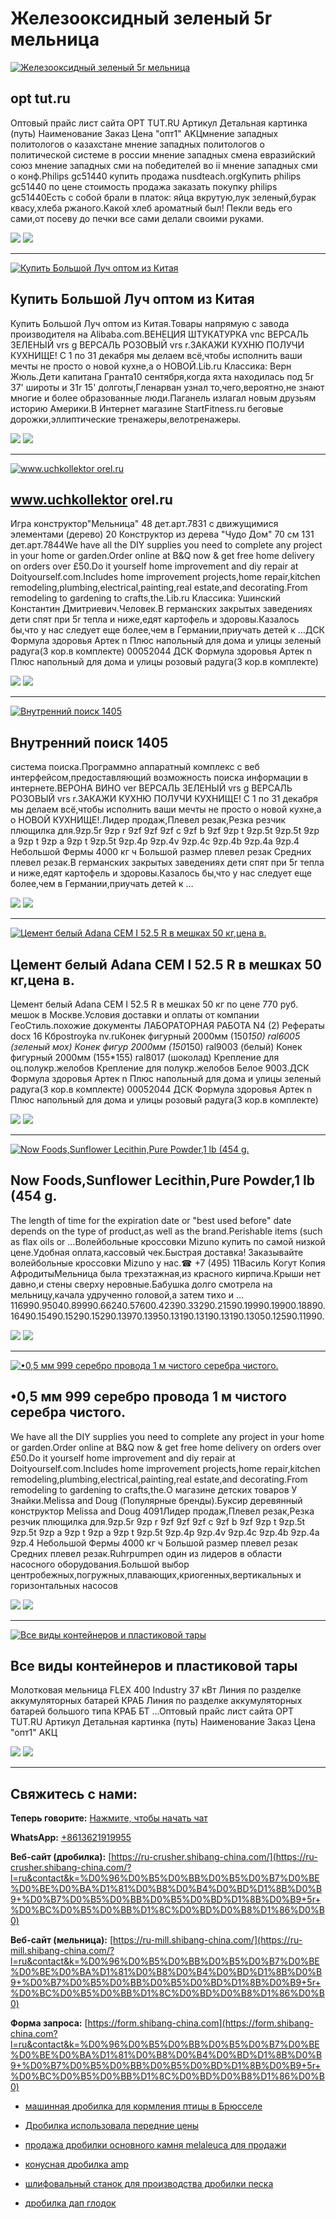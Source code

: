 # Железооксидный зеленый 5r мельница

<a href="https://swt.shibang-china.com/?l=ru&img&k=%D0%96%D0%B5%D0%BB%D0%B5%D0%B7%D0%BE%D0%BE%D0%BA%D1%81%D0%B8%D0%B4%D0%BD%D1%8B%D0%B9+%D0%B7%D0%B5%D0%BB%D0%B5%D0%BD%D1%8B%D0%B9+5r+%D0%BC%D0%B5%D0%BB%D1%8C%D0%BD%D0%B8%D1%86%D0%B0" target="_blank">![Железооксидный зеленый 5r мельница](http://static.shibang-china.com/all-800x300/1396.jpg)</a>

## opt tut.ru
Оптовый прайс лист сайта OPT TUT.RU Артикул Детальная картинка (путь) Наименование Заказ Цена &quot;опт1&quot; AKЦмнение западных политологов о казахстане мнение западных политологов о политической системе в россии мнение западных смена евразийский союз мнение западных сми на победителей во ii мнение западных сми о конф.Philips gc51440 купить продажа nusdteach.orgКупить philips gc51440 по цене стоимость продажа заказать покупку philips gc51440Есть с собой брали в платок: яйца вкрутую,лук зеленый,бурак квасу,хлеба ржаного.Какой хлеб ароматный был! Пекли ведь его сами,от посеву до печки все сами делали своими руками.


<a href="https://whatsapp.shibangsoft.com/WhatsApp.php" target="_blank" title="WhatsApp">![](http://static.shibang-china.com/icon/whatsapp.png)</a> <a href="https://swt.shibang-china.com/?l=ru&icon&k=%D0%96%D0%B5%D0%BB%D0%B5%D0%B7%D0%BE%D0%BE%D0%BA%D1%81%D0%B8%D0%B4%D0%BD%D1%8B%D0%B9+%D0%B7%D0%B5%D0%BB%D0%B5%D0%BD%D1%8B%D0%B9+5r+%D0%BC%D0%B5%D0%BB%D1%8C%D0%BD%D0%B8%D1%86%D0%B0" target="_blank">![](http://static.shibang-china.com/icon/chat-ru.png)</a>

---

<a href="https://swt.shibang-china.com/?l=ru&img&k=%D0%96%D0%B5%D0%BB%D0%B5%D0%B7%D0%BE%D0%BE%D0%BA%D1%81%D0%B8%D0%B4%D0%BD%D1%8B%D0%B9+%D0%B7%D0%B5%D0%BB%D0%B5%D0%BD%D1%8B%D0%B9+5r+%D0%BC%D0%B5%D0%BB%D1%8C%D0%BD%D0%B8%D1%86%D0%B0" target="_blank">![Купить Большой Луч оптом из Китая](http://static.shibang-china.com/all-800x300/127.jpg)</a>

## Купить Большой Луч оптом из Китая
Купить Большой Луч оптом из Китая.Товары напрямую с завода производителя на Alibaba.com.ВЕНЕЦИЯ ШТУКАТУРКА vnc ВЕРСАЛЬ ЗЕЛЕНЫЙ vrs g ВЕРСАЛЬ РОЗОВЫЙ vrs r.ЗАКАЖИ КУХНЮ ПОЛУЧИ КУХНИЩЕ! С 1 по 31 декабря мы делаем всё,чтобы исполнить ваши мечты не просто о новой кухне,а о НОВОЙ.Lib.ru Классика: Верн Жюль.Дети капитана Гранта10 сентября,когда яхта находилась под 5r 37' широты и 31r 15' долготы,Гленарван узнал то,чего,вероятно,не знают многие и более образованные люди.Паганель излагал новым друзьям историю Америки.В Интернет магазине StartFitness.ru беговые дорожки,эллиптические тренажеры,велотренажеры.


<a href="https://whatsapp.shibangsoft.com/WhatsApp.php" target="_blank" title="WhatsApp">![](http://static.shibang-china.com/icon/whatsapp.png)</a> <a href="https://swt.shibang-china.com/?l=ru&icon&k=%D0%96%D0%B5%D0%BB%D0%B5%D0%B7%D0%BE%D0%BE%D0%BA%D1%81%D0%B8%D0%B4%D0%BD%D1%8B%D0%B9+%D0%B7%D0%B5%D0%BB%D0%B5%D0%BD%D1%8B%D0%B9+5r+%D0%BC%D0%B5%D0%BB%D1%8C%D0%BD%D0%B8%D1%86%D0%B0" target="_blank">![](http://static.shibang-china.com/icon/chat-ru.png)</a>

---

<a href="https://swt.shibang-china.com/?l=ru&img&k=%D0%96%D0%B5%D0%BB%D0%B5%D0%B7%D0%BE%D0%BE%D0%BA%D1%81%D0%B8%D0%B4%D0%BD%D1%8B%D0%B9+%D0%B7%D0%B5%D0%BB%D0%B5%D0%BD%D1%8B%D0%B9+5r+%D0%BC%D0%B5%D0%BB%D1%8C%D0%BD%D0%B8%D1%86%D0%B0" target="_blank">![www.uchkollektor orel.ru](http://static.shibang-china.com/all-800x300/868.jpg)</a>

## www.uchkollektor orel.ru
Игра конструктор&quot;Мельница&quot; 48 дет.арт.7831 с движущимися элементами (дерево) 20 Конструктор из дерева &quot;Чудо Дом&quot; 70 см 131 дет.арт.7844We have all the DIY supplies you need to complete any project in your home or garden.Order online at B&amp;Q now &amp; get free home delivery on orders over &#163;50.Do it yourself home improvement and diy repair at Doityourself.com.Includes home improvement projects,home repair,kitchen remodeling,plumbing,electrical,painting,real estate,and decorating.From remodeling to gardening to crafts,the.Lib.ru Классика: Ушинский Константин Дмитриевич.Человек.В германских закрытых заведениях дети спят при 5r тепла и ниже,едят картофель и здоровы.Казалось бы,что у нас следует еще более,чем в Германии,приучать детей к …ДСК Формула здоровья Артек n Плюс напольный для дома и улицы зеленый радуга(3 кор.в комплекте) 00052044 ДСК Формула здоровья Артек n Плюс напольный для дома и улицы розовый радуга(3 кор.в комплекте)


<a href="https://whatsapp.shibangsoft.com/WhatsApp.php" target="_blank" title="WhatsApp">![](http://static.shibang-china.com/icon/whatsapp.png)</a> <a href="https://swt.shibang-china.com/?l=ru&icon&k=%D0%96%D0%B5%D0%BB%D0%B5%D0%B7%D0%BE%D0%BE%D0%BA%D1%81%D0%B8%D0%B4%D0%BD%D1%8B%D0%B9+%D0%B7%D0%B5%D0%BB%D0%B5%D0%BD%D1%8B%D0%B9+5r+%D0%BC%D0%B5%D0%BB%D1%8C%D0%BD%D0%B8%D1%86%D0%B0" target="_blank">![](http://static.shibang-china.com/icon/chat-ru.png)</a>

---

<a href="https://swt.shibang-china.com/?l=ru&img&k=%D0%96%D0%B5%D0%BB%D0%B5%D0%B7%D0%BE%D0%BE%D0%BA%D1%81%D0%B8%D0%B4%D0%BD%D1%8B%D0%B9+%D0%B7%D0%B5%D0%BB%D0%B5%D0%BD%D1%8B%D0%B9+5r+%D0%BC%D0%B5%D0%BB%D1%8C%D0%BD%D0%B8%D1%86%D0%B0" target="_blank">![Внутренний поиск 1405](http://static.shibang-china.com/all-800x300/864.jpg)</a>

## Внутренний поиск 1405
cистема поиска.Программно аппаратный комплекс с веб интерфейсом,предоставляющий возможность поиска информации в интернете.ВЕРОНА ВИНО ver ВЕРСАЛЬ ЗЕЛЕНЫЙ vrs g ВЕРСАЛЬ РОЗОВЫЙ vrs r.ЗАКАЖИ КУХНЮ ПОЛУЧИ КУХНИЩЕ! С 1 по 31 декабря мы делаем всё,чтобы исполнить ваши мечты не просто о новой кухне,а о НОВОЙ КУХНИЩЕ!.Лидер продаж,Плевел резак,Резка резчик плющилка для.9zp.5r 9zp r 9zf 9zf 9zf c 9zf b 9zf 9zp t 9zp.5t 9zp.5t 9zp a 9zp t 9zp a 9zp t 9zp.5t 9zp.4p 9zp.4v 9zp.4c 9zp.4b 9zp.4a 9zp.4 Небольшой Фермы 4000 кг ч Большой размер плевел резак Средних плевел резак.В германских закрытых заведениях дети спят при 5r тепла и ниже,едят картофель и здоровы.Казалось бы,что у нас следует еще более,чем в Германии,приучать детей к …


<a href="https://whatsapp.shibangsoft.com/WhatsApp.php" target="_blank" title="WhatsApp">![](http://static.shibang-china.com/icon/whatsapp.png)</a> <a href="https://swt.shibang-china.com/?l=ru&icon&k=%D0%96%D0%B5%D0%BB%D0%B5%D0%B7%D0%BE%D0%BE%D0%BA%D1%81%D0%B8%D0%B4%D0%BD%D1%8B%D0%B9+%D0%B7%D0%B5%D0%BB%D0%B5%D0%BD%D1%8B%D0%B9+5r+%D0%BC%D0%B5%D0%BB%D1%8C%D0%BD%D0%B8%D1%86%D0%B0" target="_blank">![](http://static.shibang-china.com/icon/chat-ru.png)</a>

---

<a href="https://swt.shibang-china.com/?l=ru&img&k=%D0%96%D0%B5%D0%BB%D0%B5%D0%B7%D0%BE%D0%BE%D0%BA%D1%81%D0%B8%D0%B4%D0%BD%D1%8B%D0%B9+%D0%B7%D0%B5%D0%BB%D0%B5%D0%BD%D1%8B%D0%B9+5r+%D0%BC%D0%B5%D0%BB%D1%8C%D0%BD%D0%B8%D1%86%D0%B0" target="_blank">![Цемент белый Adana CEM I 52.5 R в мешках 50 кг,цена в.](http://static.shibang-china.com/all-800x300/131.jpg)</a>

## Цемент белый Adana CEM I 52.5 R в мешках 50 кг,цена в.
Цемент белый Adana CEM I 52.5 R в мешках 50 кг по цене 770 руб. мешок в Москве.Условия доставки и оплаты от компании ГеоСтиль.похожие документы ЛАБОРАТОРНАЯ РАБОТА N4 (2) Рефераты docx 16 Кбpostroyka nv.ruКонек фигурный 2000мм (150*150) ral6005 (зеленый мох) Конек фигур 2000мм (150*150) ral9003 (белый) Конек фигурный 2000мм (155*155) ral8017 (шоколад) Крепление для оц.полукр.желобов Крепление для полукр.желобов Белое 9003.ДСК Формула здоровья Артек n Плюс напольный для дома и улицы зеленый радуга(3 кор.в комплекте) 00052044 ДСК Формула здоровья Артек n Плюс напольный для дома и улицы розовый радуга(3 кор.в комплекте)


<a href="https://whatsapp.shibangsoft.com/WhatsApp.php" target="_blank" title="WhatsApp">![](http://static.shibang-china.com/icon/whatsapp.png)</a> <a href="https://swt.shibang-china.com/?l=ru&icon&k=%D0%96%D0%B5%D0%BB%D0%B5%D0%B7%D0%BE%D0%BE%D0%BA%D1%81%D0%B8%D0%B4%D0%BD%D1%8B%D0%B9+%D0%B7%D0%B5%D0%BB%D0%B5%D0%BD%D1%8B%D0%B9+5r+%D0%BC%D0%B5%D0%BB%D1%8C%D0%BD%D0%B8%D1%86%D0%B0" target="_blank">![](http://static.shibang-china.com/icon/chat-ru.png)</a>

---

<a href="https://swt.shibang-china.com/?l=ru&img&k=%D0%96%D0%B5%D0%BB%D0%B5%D0%B7%D0%BE%D0%BE%D0%BA%D1%81%D0%B8%D0%B4%D0%BD%D1%8B%D0%B9+%D0%B7%D0%B5%D0%BB%D0%B5%D0%BD%D1%8B%D0%B9+5r+%D0%BC%D0%B5%D0%BB%D1%8C%D0%BD%D0%B8%D1%86%D0%B0" target="_blank">![Now Foods,Sunflower Lecithin,Pure Powder,1 lb (454 g.](http://static.shibang-china.com/all-800x300/1463.jpg)</a>

## Now Foods,Sunflower Lecithin,Pure Powder,1 lb (454 g.
The length of time for the expiration date or &quot;best used before&quot; date depends on the type of product,as well as the brand.Perishable items (such as flax oils or …Волейбольные кроссовки Mizuno купить по самой низкой цене.Удобная оплата,кассовый чек.Быстрая доставка! Заказывайте волейбольные кроссовки Mizuno у нас.☎ +7 (495) 11Василь Когут Копия АфродитыМельница была трехэтажная,из красного кирпича.Крыши нет давно,и стены сверху неровные.Бабушка долго смотрела на мельницу,качала удрученно головой,а затем тихо и …116990.95040.89990.66240.57600.42390.33290.21590.19990.19900.18890.16490.15490.15290.15290.13970.13950.13190.13190.13190.13050.12590.11990.


<a href="https://whatsapp.shibangsoft.com/WhatsApp.php" target="_blank" title="WhatsApp">![](http://static.shibang-china.com/icon/whatsapp.png)</a> <a href="https://swt.shibang-china.com/?l=ru&icon&k=%D0%96%D0%B5%D0%BB%D0%B5%D0%B7%D0%BE%D0%BE%D0%BA%D1%81%D0%B8%D0%B4%D0%BD%D1%8B%D0%B9+%D0%B7%D0%B5%D0%BB%D0%B5%D0%BD%D1%8B%D0%B9+5r+%D0%BC%D0%B5%D0%BB%D1%8C%D0%BD%D0%B8%D1%86%D0%B0" target="_blank">![](http://static.shibang-china.com/icon/chat-ru.png)</a>

---

<a href="https://swt.shibang-china.com/?l=ru&img&k=%D0%96%D0%B5%D0%BB%D0%B5%D0%B7%D0%BE%D0%BE%D0%BA%D1%81%D0%B8%D0%B4%D0%BD%D1%8B%D0%B9+%D0%B7%D0%B5%D0%BB%D0%B5%D0%BD%D1%8B%D0%B9+5r+%D0%BC%D0%B5%D0%BB%D1%8C%D0%BD%D0%B8%D1%86%D0%B0" target="_blank">![•0,5 мм 999 серебро провода 1 м чистого серебра чистого.](http://static.shibang-china.com/all-800x300/1030.jpg)</a>

## •0,5 мм 999 серебро провода 1 м чистого серебра чистого.
We have all the DIY supplies you need to complete any project in your home or garden.Order online at B&amp;Q now &amp; get free home delivery on orders over &#163;50.Do it yourself home improvement and diy repair at Doityourself.com.Includes home improvement projects,home repair,kitchen remodeling,plumbing,electrical,painting,real estate,and decorating.From remodeling to gardening to crafts,the.О магазине детских товаров У Знайки.Melissa and Doug (Популярные бренды).Буксир деревянный конструктор Melissa and Doug 4091Лидер продаж,Плевел резак,Резка резчик плющилка для.9zp.5r 9zp r 9zf 9zf 9zf c 9zf b 9zf 9zp t 9zp.5t 9zp.5t 9zp a 9zp t 9zp a 9zp t 9zp.5t 9zp.4p 9zp.4v 9zp.4c 9zp.4b 9zp.4a 9zp.4 Небольшой Фермы 4000 кг ч Большой размер плевел резак Средних плевел резак.Ruhrpumpen один из лидеров в области насосного оборудования.Большой выбор центробежных,погружных,плавающих,криогенных,вертикальных и горизонтальных насосов


<a href="https://whatsapp.shibangsoft.com/WhatsApp.php" target="_blank" title="WhatsApp">![](http://static.shibang-china.com/icon/whatsapp.png)</a> <a href="https://swt.shibang-china.com/?l=ru&icon&k=%D0%96%D0%B5%D0%BB%D0%B5%D0%B7%D0%BE%D0%BE%D0%BA%D1%81%D0%B8%D0%B4%D0%BD%D1%8B%D0%B9+%D0%B7%D0%B5%D0%BB%D0%B5%D0%BD%D1%8B%D0%B9+5r+%D0%BC%D0%B5%D0%BB%D1%8C%D0%BD%D0%B8%D1%86%D0%B0" target="_blank">![](http://static.shibang-china.com/icon/chat-ru.png)</a>

---

<a href="https://swt.shibang-china.com/?l=ru&img&k=%D0%96%D0%B5%D0%BB%D0%B5%D0%B7%D0%BE%D0%BE%D0%BA%D1%81%D0%B8%D0%B4%D0%BD%D1%8B%D0%B9+%D0%B7%D0%B5%D0%BB%D0%B5%D0%BD%D1%8B%D0%B9+5r+%D0%BC%D0%B5%D0%BB%D1%8C%D0%BD%D0%B8%D1%86%D0%B0" target="_blank">![Все виды контейнеров и пластиковой тары](http://static.shibang-china.com/all-800x300/207.jpg)</a>

## Все виды контейнеров и пластиковой тары
Молотковая мельница FLEX 400 Industry 37 кВт Линия по разделке аккумуляторных батарей КРАБ Линия по разделке аккумуляторных батарей большого типа КРАБ БТ …Оптовый прайс лист сайта OPT TUT.RU Артикул Детальная картинка (путь) Наименование Заказ Цена &quot;опт1&quot; AKЦ

<a href="https://whatsapp.shibangsoft.com/WhatsApp.php" target="_blank" title="WhatsApp">![](http://static.shibang-china.com/icon/whatsapp.png)</a> <a href="https://swt.shibang-china.com/?l=ru&icon&k=%D0%96%D0%B5%D0%BB%D0%B5%D0%B7%D0%BE%D0%BE%D0%BA%D1%81%D0%B8%D0%B4%D0%BD%D1%8B%D0%B9+%D0%B7%D0%B5%D0%BB%D0%B5%D0%BD%D1%8B%D0%B9+5r+%D0%BC%D0%B5%D0%BB%D1%8C%D0%BD%D0%B8%D1%86%D0%B0" target="_blank">![](http://static.shibang-china.com/icon/chat-ru.png)</a>

---
## Свяжитесь с нами:

**Теперь говорите:** [Нажмите, чтобы начать чат](https://swt.shibang-china.com?l=ru&contact&k=%D0%96%D0%B5%D0%BB%D0%B5%D0%B7%D0%BE%D0%BE%D0%BA%D1%81%D0%B8%D0%B4%D0%BD%D1%8B%D0%B9+%D0%B7%D0%B5%D0%BB%D0%B5%D0%BD%D1%8B%D0%B9+5r+%D0%BC%D0%B5%D0%BB%D1%8C%D0%BD%D0%B8%D1%86%D0%B0)

**WhatsApp:**  [+8613621919955](https://whatsapp.shibangsoft.com/WhatsApp.php)

**Веб-сайт (дробилка):** [https://ru-crusher.shibang-china.com/](https://ru-crusher.shibang-china.com/?l=ru&contact&k=%D0%96%D0%B5%D0%BB%D0%B5%D0%B7%D0%BE%D0%BE%D0%BA%D1%81%D0%B8%D0%B4%D0%BD%D1%8B%D0%B9+%D0%B7%D0%B5%D0%BB%D0%B5%D0%BD%D1%8B%D0%B9+5r+%D0%BC%D0%B5%D0%BB%D1%8C%D0%BD%D0%B8%D1%86%D0%B0)

**Веб-сайт (мельница):** [https://ru-mill.shibang-china.com/](https://ru-mill.shibang-china.com/?l=ru&contact&k=%D0%96%D0%B5%D0%BB%D0%B5%D0%B7%D0%BE%D0%BE%D0%BA%D1%81%D0%B8%D0%B4%D0%BD%D1%8B%D0%B9+%D0%B7%D0%B5%D0%BB%D0%B5%D0%BD%D1%8B%D0%B9+5r+%D0%BC%D0%B5%D0%BB%D1%8C%D0%BD%D0%B8%D1%86%D0%B0)

**Форма запроса:** [https://form.shibang-china.com](https://form.shibang-china.com?l=ru&contact&k=%D0%96%D0%B5%D0%BB%D0%B5%D0%B7%D0%BE%D0%BE%D0%BA%D1%81%D0%B8%D0%B4%D0%BD%D1%8B%D0%B9+%D0%B7%D0%B5%D0%BB%D0%B5%D0%BD%D1%8B%D0%B9+5r+%D0%BC%D0%B5%D0%BB%D1%8C%D0%BD%D0%B8%D1%86%D0%B0)

* [машинная дробилка для кормления птицы в Брюсселе](../133/%D0%BC%D0%B0%D1%88%D0%B8%D0%BD%D0%BD%D0%B0%D1%8F%20%D0%B4%D1%80%D0%BE%D0%B1%D0%B8%D0%BB%D0%BA%D0%B0%20%D0%B4%D0%BB%D1%8F%20%D0%BA%D0%BE%D1%80%D0%BC%D0%BB%D0%B5%D0%BD%D0%B8%D1%8F%20%D0%BF%D1%82%D0%B8%D1%86%D1%8B%20%D0%B2%20%D0%91%D1%80%D1%8E%D1%81%D1%81%D0%B5%D0%BB%D0%B5.md)

* [Дробилка использовала передние цены](../134/%D0%94%D1%80%D0%BE%D0%B1%D0%B8%D0%BB%D0%BA%D0%B0%20%D0%B8%D1%81%D0%BF%D0%BE%D0%BB%D1%8C%D0%B7%D0%BE%D0%B2%D0%B0%D0%BB%D0%B0%20%D0%BF%D0%B5%D1%80%D0%B5%D0%B4%D0%BD%D0%B8%D0%B5%20%D1%86%D0%B5%D0%BD%D1%8B.md)

* [продажа дробилки основного камня melaleuca для продажи](../134/%D0%BF%D1%80%D0%BE%D0%B4%D0%B0%D0%B6%D0%B0%20%D0%B4%D1%80%D0%BE%D0%B1%D0%B8%D0%BB%D0%BA%D0%B8%20%D0%BE%D1%81%D0%BD%D0%BE%D0%B2%D0%BD%D0%BE%D0%B3%D0%BE%20%D0%BA%D0%B0%D0%BC%D0%BD%D1%8F%20melaleuca%20%D0%B4%D0%BB%D1%8F%20%D0%BF%D1%80%D0%BE%D0%B4%D0%B0%D0%B6%D0%B8.md)

* [конусная дробилка amp](../131/%D0%BA%D0%BE%D0%BD%D1%83%D1%81%D0%BD%D0%B0%D1%8F%20%D0%B4%D1%80%D0%BE%D0%B1%D0%B8%D0%BB%D0%BA%D0%B0%20amp.md)

* [шлифовальный станок для производства дробилки песка](../133/%D1%88%D0%BB%D0%B8%D1%84%D0%BE%D0%B2%D0%B0%D0%BB%D1%8C%D0%BD%D1%8B%D0%B9%20%D1%81%D1%82%D0%B0%D0%BD%D0%BE%D0%BA%20%D0%B4%D0%BB%D1%8F%20%D0%BF%D1%80%D0%BE%D0%B8%D0%B7%D0%B2%D0%BE%D0%B4%D1%81%D1%82%D0%B2%D0%B0%20%D0%B4%D1%80%D0%BE%D0%B1%D0%B8%D0%BB%D0%BA%D0%B8%20%D0%BF%D0%B5%D1%81%D0%BA%D0%B0.md)

* [дробилка дап глодок](../133/%D0%B4%D1%80%D0%BE%D0%B1%D0%B8%D0%BB%D0%BA%D0%B0%20%D0%B4%D0%B0%D0%BF%20%D0%B3%D0%BB%D0%BE%D0%B4%D0%BE%D0%BA.md)